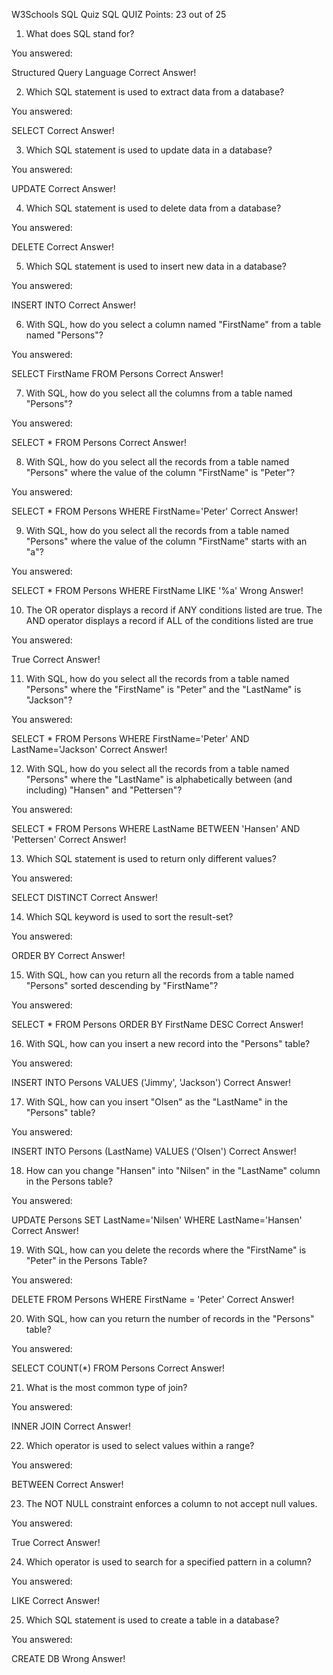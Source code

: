 W3Schools SQL Quiz
SQL QUIZ Points: 23 out of 25

1.  What does SQL stand for?

You answered:

Structured Query Language
Correct Answer!

2.  Which SQL statement is used to extract data from a database?

You answered:

SELECT
Correct Answer!

3.  Which SQL statement is used to update data in a database?

You answered:

UPDATE
Correct Answer!

4.  Which SQL statement is used to delete data from a database?

You answered:

DELETE
Correct Answer!

5.  Which SQL statement is used to insert new data in a database?

You answered:

INSERT INTO
Correct Answer!

6.  With SQL, how do you select a column named "FirstName" from a table named "Persons"?

You answered:

SELECT FirstName FROM Persons
Correct Answer!

7.  With SQL, how do you select all the columns from a table named "Persons"?

You answered:

SELECT \* FROM Persons
Correct Answer!

8.  With SQL, how do you select all the records from a table named "Persons" where the value of the column "FirstName" is "Peter"?

You answered:

SELECT \* FROM Persons WHERE FirstName='Peter'
Correct Answer!

9.  With SQL, how do you select all the records from a table named "Persons" where the value of the column "FirstName" starts with an "a"?

You answered:

SELECT \* FROM Persons WHERE FirstName LIKE '%a'
Wrong Answer!

10. The OR operator displays a record if ANY conditions listed are true. The AND operator displays a record if ALL of the conditions listed are true

You answered:

True
Correct Answer!

11. With SQL, how do you select all the records from a table named "Persons" where the "FirstName" is "Peter" and the "LastName" is "Jackson"?

You answered:

SELECT \* FROM Persons WHERE FirstName='Peter' AND LastName='Jackson'
Correct Answer!

12. With SQL, how do you select all the records from a table named "Persons" where the "LastName" is alphabetically between (and including) "Hansen" and "Pettersen"?

You answered:

SELECT \* FROM Persons WHERE LastName BETWEEN 'Hansen' AND 'Pettersen'
Correct Answer!

13. Which SQL statement is used to return only different values?

You answered:

SELECT DISTINCT
Correct Answer!

14. Which SQL keyword is used to sort the result-set?

You answered:

ORDER BY
Correct Answer!

15. With SQL, how can you return all the records from a table named "Persons" sorted descending by "FirstName"?

You answered:

SELECT \* FROM Persons ORDER BY FirstName DESC
Correct Answer!

16. With SQL, how can you insert a new record into the "Persons" table?

You answered:

INSERT INTO Persons VALUES ('Jimmy', 'Jackson')
Correct Answer!

17. With SQL, how can you insert "Olsen" as the "LastName" in the "Persons" table?

You answered:

INSERT INTO Persons (LastName) VALUES ('Olsen')
Correct Answer!

18. How can you change "Hansen" into "Nilsen" in the "LastName" column in the Persons table?

You answered:

UPDATE Persons SET LastName='Nilsen' WHERE LastName='Hansen'
Correct Answer!

19. With SQL, how can you delete the records where the "FirstName" is "Peter" in the Persons Table?

You answered:

DELETE FROM Persons WHERE FirstName = 'Peter'
Correct Answer!

20. With SQL, how can you return the number of records in the "Persons" table?

You answered:

SELECT COUNT(\*) FROM Persons
Correct Answer!

21. What is the most common type of join?

You answered:

INNER JOIN
Correct Answer!

22. Which operator is used to select values within a range?

You answered:

BETWEEN
Correct Answer!

23. The NOT NULL constraint enforces a column to not accept null values.

You answered:

True
Correct Answer!

24. Which operator is used to search for a specified pattern in a column?

You answered:

LIKE
Correct Answer!

25. Which SQL statement is used to create a table in a database?

You answered:

CREATE DB
Wrong Answer!
